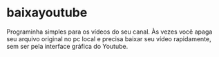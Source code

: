 # baixayoutube
Programinha simples para os vídeos do seu canal. Às vezes você apaga seu arquivo original no pc local e precisa baixar seu vídeo rapidamente, sem ser pela interface gráfica do Youtube.
